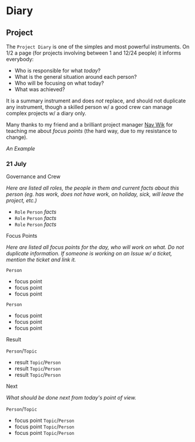 # Diary

## Project

The `Project Diary` is one of the simples and most powerful instruments. On 1/2 a page (for projects involving between 1 and 12/24 people) it informs everybody:

* Who is responsible for what _today_?
* What is the general situation around each person?
* Who will be focusing on what today?
* What was achieved?

It is a summary instrument and does _not_ replace, and should not duplicate any instrument, though a skilled person w/ a good crew can manage complex projects w/ a diary only.

Many thanks to my friend and a brilliant project manager [Nav Wik](http://linkedin.com/in/navwic) for teaching me about _focus points_ (the hard way, due to my resistance to change).

_An Example_

### 21 July

Governance and Crew

_Here are listed all roles, the people in them and current facts about this person (eg. has work, does not have work, on holiday, sick, will leave the project, etc.)_

* `Role` `Person` _facts_ 
* `Role` `Person` _facts_ 
* `Role` `Person` _facts_ 

Focus Points

_Here are listed all focus points for the day, who will work on what. Do not duplicate information. If someone is working on an Issue w/ a ticket, mention the ticket and link it._

`Person`

* focus point
* focus point
* focus point

`Person`

* focus point
* focus point
* focus point

Result

`Person`/`Topic`

* result `Topic`/`Person`
* result `Topic`/`Person`
* result `Topic`/`Person`

Next

_What should be done next from today's point of view._

`Person`/`Topic`

* focus point `Topic`/`Person`
* focus point `Topic`/`Person`
* focus point `Topic`/`Person`
